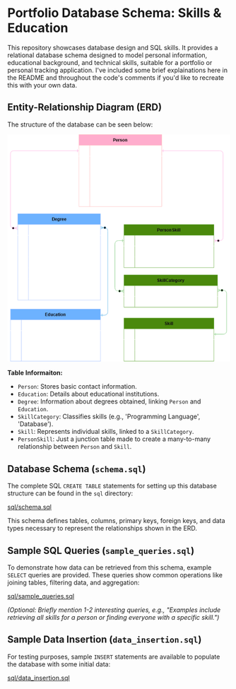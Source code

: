 # Portfolio Database Schema: Skills & Education

This repository showcases database design and SQL skills. It provides a relational database schema designed to model personal information, educational background, and technical skills, suitable for a portfolio or personal tracking application. I've included some brief explainations here in the README and throughout the code's comments if you'd like to recreate this with your own data.

## Entity-Relationship Diagram (ERD)

The structure of the database can be seen below:

![ERD for Skills and Education Database](/erd/sql-erd-white-text.png)

**Table Informaiton:**
* `Person`: Stores basic contact information.
* `Education`: Details about educational institutions.
* `Degree`: Information about degrees obtained, linking `Person` and `Education`.
* `SkillCategory`: Classifies skills (e.g., 'Programming Language', 'Database').
* `Skill`: Represents individual skills, linked to a `SkillCategory`.
* `PersonSkill`: Just a junction table made to create a many-to-many relationship between `Person` and `Skill`.

## Database Schema (`schema.sql`)

The complete SQL `CREATE TABLE` statements for setting up this database structure can be found in the `sql` directory:

[sql/schema.sql](/sql/schema.sql)

This schema defines tables, columns, primary keys, foreign keys, and data types necessary to represent the relationships shown in the ERD.

## Sample SQL Queries (`sample_queries.sql`)

To demonstrate how data can be retrieved from this schema, example `SELECT` queries are provided. These queries show common operations like joining tables, filtering data, and aggregation:

[sql/sample_queries.sql](/sql/sample_queries.sql)

*(Optional: Briefly mention 1-2 interesting queries, e.g., "Examples include retrieving all skills for a person or finding everyone with a specific skill.")*

## Sample Data Insertion (`data_insertion.sql`)

For testing purposes, sample `INSERT` statements are available to populate the database with some initial data:

[sql/data_insertion.sql](/sql/data_insertion.sql)
